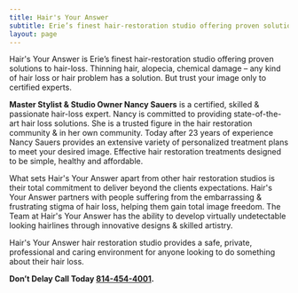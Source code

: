 ```yaml
---
title: Hair's Your Answer
subtitle: Erie’s finest hair-restoration studio offering proven solutions to hair-loss
layout: page
---
```


Hair's Your Answer is Erie’s finest hair-restoration studio offering proven solutions to hair-loss. Thinning hair, alopecia, chemical damage – any kind of hair loss or hair problem has a solution. But trust your image only to certified experts.

**Master Stylist & Studio Owner Nancy Sauers** is a certified, skilled & passionate hair-loss expert. Nancy is committed to providing state-of-the-art hair loss solutions. She is a trusted figure in the hair restoration community & in her own community. Today after 23 years of experience Nancy Sauers provides an extensive variety of personalized treatment plans to meet your desired image. Effective hair restoration treatments designed to be simple, healthy and affordable.

What sets Hair's Your Answer apart from other hair restoration studios is their total commitment to deliver beyond the clients expectations. Hair's Your Answer partners with people suffering from the embarrassing & frustrating stigma of hair loss, helping them gain total image freedom. The Team at Hair's Your Answer has the ability to develop virtually undetectable looking hairlines through innovative designs & skilled artistry.

Hair's Your Answer hair restoration studio provides a safe, private, professional and caring environment for anyone looking to do something about their hair loss.

**Don’t Delay Call Today [814-454-4001](tel:814-454-4001).**

